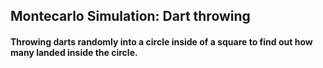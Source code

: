 ## Montecarlo Simulation: Dart throwing
#### Throwing darts randomly into a circle inside of a square to find out how many landed inside the circle.
